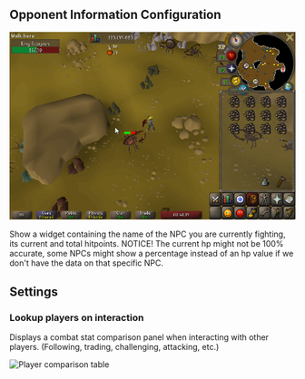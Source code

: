 ## Opponent Information Configuration

![](img/opponent-information/opponent_information_example.png)

Show a widget containing the name of the NPC you are currently fighting, its current and total hitpoints. NOTICE! The current hp might not be 100% accurate, some NPCs might show a percentage instead of an hp value if we don't have the data on that specific NPC.

## Settings

### Lookup players on interaction

Displays a combat stat comparison panel when interacting with other players. (Following, trading, challenging, attacking, etc.)

![Player comparison table](https://user-images.githubusercontent.com/2199511/42000476-4b5e88be-7a50-11e8-936f-b7788133a414.png)
